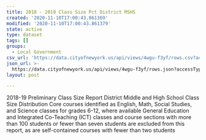 ```yaml
---
title: 2018 - 2019 Class Size Pct District MSHS
created: '2020-11-10T17:00:43.861369'
modified: '2020-11-10T17:00:43.861379'
state: active
type: dataset
tags: []
groups:
  - Local Government
csv_url: 'https://data.cityofnewyork.us/api/views/4wgu-f3yf/rows.csv?accessType=DOWNLOAD'
json_url: >-
  https://data.cityofnewyork.us/api/views/4wgu-f3yf/rows.json?accessType=DOWNLOAD
layout: post

---
```

2018-19 Preliminary Class Size Report District Middle and High School Class Size Distribution
Core courses identified as English, Math, Social Studies, and Science classes for grades 6-12, where available 
General Education and Integrated Co-Teaching (ICT) classes and course sections with more than 100 students or fewer than seven students are excluded from this report, as are self-contained courses with fewer than two students
